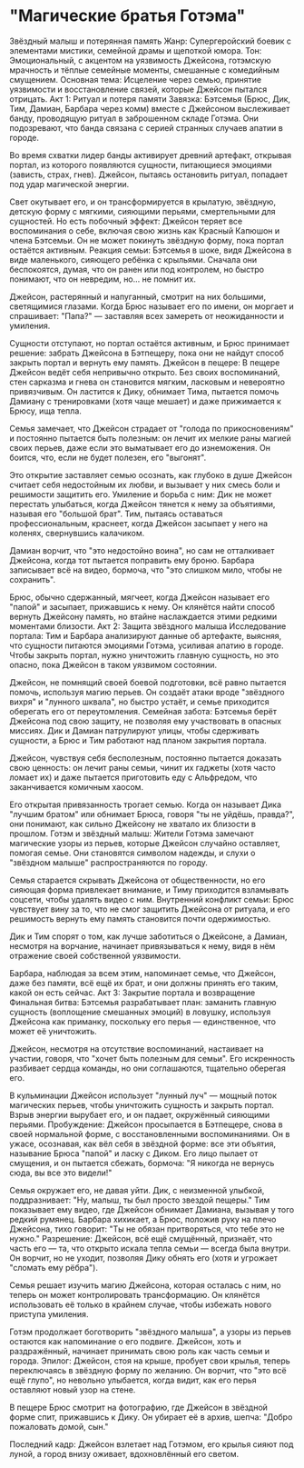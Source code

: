 # "Магические братья Готэма"
Звёздный малыш и потерянная память
Жанр: Супергеройский боевик с элементами мистики, семейной драмы и щепоткой юмора.
Тон: Эмоциональный, с акцентом на уязвимость Джейсона, готэмскую мрачность и тёплые семейные моменты, смешанные с комедийным смущением.
Основная тема: Исцеление через семью, принятие уязвимости и восстановление связей, которые Джейсон пытался отрицать.
Акт 1: Ритуал и потеря памяти
Завязка:
Бэтсемья (Брюс, Дик, Тим, Дамиан, Барбара через комм) вместе с Джейсоном выслеживает банду, проводящую ритуал в заброшенном складе Готэма. Они подозревают, что банда связана с серией странных случаев апатии в городе.

Во время схватки лидер банды активирует древний артефакт, открывая портал, из которого появляются сущности, питающиеся эмоциями (зависть, страх, гнев). Джейсон, пытаясь остановить ритуал, попадает под удар магической энергии.

Свет окутывает его, и он трансформируется в крылатую, звёздную, детскую форму с мягкими, сияющими перьями, смертельными для сущностей. Но есть побочный эффект: Джейсон теряет все воспоминания о себе, включая свою жизнь как Красный Капюшон и члена Бэтсемьи. Он не может покинуть звёздную форму, пока портал остаётся активным.
Реакция семьи:
Бэтсемья в шоке, видя Джейсона в виде маленького, сияющего ребёнка с крыльями. Сначала они беспокоятся, думая, что он ранен или под контролем, но быстро понимают, что он невредим, но… не помнит их.

Джейсон, растерянный и напуганный, смотрит на них большими, светящимися глазами. Когда Брюс называет его по имени, он моргает и спрашивает: "Папа?" — заставляя всех замереть от неожиданности и умиления.

Сущности отступают, но портал остаётся активным, и Брюс принимает решение: забрать Джейсона в Бэтпещеру, пока они не найдут способ закрыть портал и вернуть ему память.
Джейсон в пещере:
В пещере Джейсон ведёт себя непривычно открыто. Без своих воспоминаний, стен сарказма и гнева он становится мягким, ласковым и невероятно привязчивым. Он ластится к Дику, обнимает Тима, пытается помочь Дамиану с тренировками (хотя чаще мешает) и даже прижимается к Брюсу, ища тепла.

Семья замечает, что Джейсон страдает от "голода по прикосновениям" и постоянно пытается быть полезным: он лечит их мелкие раны магией своих перьев, даже если это выматывает его до изнеможения. Он боится, что, если не будет полезен, его "выгонят".

Это открытие заставляет семью осознать, как глубоко в душе Джейсон считает себя недостойным их любви, и вызывает у них смесь боли и решимости защитить его.
Умиление и борьба с ним:
Дик не может перестать улыбаться, когда Джейсон тянется к нему за объятиями, называя его "большой брат". Тим, пытаясь оставаться профессиональным, краснеет, когда Джейсон засыпает у него на коленях, свернувшись калачиком.

Дамиан ворчит, что "это недостойно воина", но сам не отталкивает Джейсона, когда тот пытается поправить ему броню. Барбара записывает всё на видео, бормоча, что "это слишком мило, чтобы не сохранить".

Брюс, обычно сдержанный, мягчеет, когда Джейсон называет его "папой" и засыпает, прижавшись к нему. Он клянётся найти способ вернуть Джейсону память, но втайне наслаждается этими редкими моментами близости.
Акт 2: Защита звёздного малыша
Исследование портала:
Тим и Барбара анализируют данные об артефакте, выясняя, что сущности питаются эмоциями Готэма, усиливая апатию в городе. Чтобы закрыть портал, нужно уничтожить главную сущность, но это опасно, пока Джейсон в таком уязвимом состоянии.

Джейсон, не помнящий своей боевой подготовки, всё равно пытается помочь, используя магию перьев. Он создаёт атаки вроде "звёздного вихря" и "лунного шквала", но быстро устаёт, и семье приходится оберегать его от переутомления.
Семейная забота:
Бэтсемья берёт Джейсона под свою защиту, не позволяя ему участвовать в опасных миссиях. Дик и Дамиан патрулируют улицы, чтобы сдерживать сущности, а Брюс и Тим работают над планом закрытия портала.

Джейсон, чувствуя себя бесполезным, постоянно пытается доказать свою ценность: он лечит раны семьи, чинит их гаджеты (хотя часто ломает их) и даже пытается приготовить еду с Альфредом, что заканчивается комичным хаосом.

Его открытая привязанность трогает семью. Когда он называет Дика "лучшим братом" или обнимает Брюса, говоря "ты не уйдёшь, правда?", они понимают, как сильно Джейсону не хватало их близости в прошлом.
Готэм и звёздный малыш:
Жители Готэма замечают магические узоры из перьев, которые Джейсон случайно оставляет, помогая семье. Они становятся символом надежды, и слухи о "звёздном малыше" распространяются по городу.

Семья старается скрывать Джейсона от общественности, но его сияющая форма привлекает внимание, и Тиму приходится взламывать соцсети, чтобы удалять видео с ним.
Внутренний конфликт семьи:
Брюс чувствует вину за то, что не смог защитить Джейсона от ритуала, и его решимость вернуть ему память становится почти одержимостью.

Дик и Тим спорят о том, как лучше заботиться о Джейсоне, а Дамиан, несмотря на ворчание, начинает привязываться к нему, видя в нём отражение своей собственной уязвимости.

Барбара, наблюдая за всем этим, напоминает семье, что Джейсон, даже без памяти, всё ещё их брат, и они должны принять его таким, какой он есть сейчас.
Акт 3: Закрытие портала и возвращение
Финальная битва:
Бэтсемья разрабатывает план: заманить главную сущность (воплощение смешанных эмоций) в ловушку, используя Джейсона как приманку, поскольку его перья — единственное, что может её уничтожить.

Джейсон, несмотря на отсутствие воспоминаний, настаивает на участии, говоря, что "хочет быть полезным для семьи". Его искренность разбивает сердца команды, но они соглашаются, тщательно оберегая его.

В кульминации Джейсон использует "лунный луч" — мощный поток магических перьев, чтобы уничтожить сущность и закрыть портал. Взрыв энергии вырубает его, и он падает, окружённый сияющими перьями.
Пробуждение:
Джейсон просыпается в Бэтпещере, снова в своей нормальной форме, с восстановленными воспоминаниями. Он в ужасе, осознавая, как вёл себя в звёздной форме: все эти объятия, называние Брюса "папой" и ласку с Диком. Его лицо пылает от смущения, и он пытается сбежать, бормоча: "Я никогда не вернусь сюда, вы все это видели!"

Семья окружает его, не давая уйти. Дик, с неизменной улыбкой, поддразнивает: "Ну, малыш, ты был просто звездой пещеры." Тим показывает ему видео, где Джейсон обнимает Дамиана, вызывая у того редкий румянец. Барбара хихикает, а Брюс, положив руку на плечо Джейсона, тихо говорит: "Ты не обязан притворяться, что тебе это не нужно."
Разрешение:
Джейсон, всё ещё смущённый, признаёт, что часть его — та, что открыто искала тепла семьи — всегда была внутри. Он ворчит, но не уходит, позволяя Дику обнять его (хотя и угрожает "сломать ему рёбра").

Семья решает изучить магию Джейсона, которая осталась с ним, но теперь он может контролировать трансформацию. Он клянётся использовать её только в крайнем случае, чтобы избежать нового приступа умиления.

Готэм продолжает боготворить "звёздного малыша", а узоры из перьев остаются как напоминание о его подвиге. Джейсон, хоть и раздражённый, начинает принимать свою роль как часть семьи и города.
Эпилог:
Джейсон, стоя на крыше, пробует свои крылья, теперь переключаясь в звёздную форму по желанию. Он ворчит, что "это всё ещё глупо", но невольно улыбается, когда видит, как его перья оставляют новый узор на стене.

В пещере Брюс смотрит на фотографию, где Джейсон в звёздной форме спит, прижавшись к Дику. Он убирает её в архив, шепча: "Добро пожаловать домой, сын."

Последний кадр: Джейсон взлетает над Готэмом, его крылья сияют под луной, а город внизу оживает, вдохновлённый его светом.
